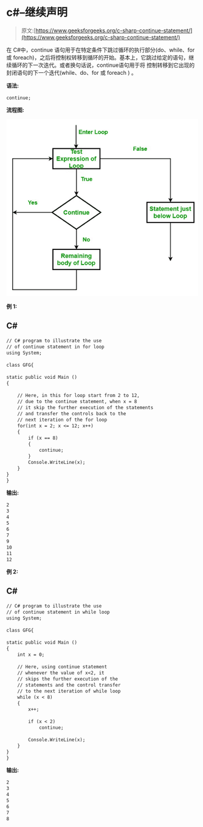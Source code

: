 # c#–继续声明

> 原文:[https://www.geeksforgeeks.org/c-sharp-continue-statement/](https://www.geeksforgeeks.org/c-sharp-continue-statement/)

在 C#中，continue 语句用于在特定条件下跳过循环的执行部分(do、while、for 或 foreach)，之后将控制权转移到循环的开始。基本上，它跳过给定的语句，继续循环的下一次迭代。或者换句话说，continue语句用于将 控制转移到它出现的封闭语句的下一个迭代(while、do、for 或 foreach ) 。

**语法:**

```
continue;

```

**流程图:**

![C# - continue Statement](img/ea747852408977e5e748cec4a12e596e.png)

**例 1:**

## C#

```
// C# program to illustrate the use
// of continue statement in for loop
using System;

class GFG{

static public void Main ()
{

    // Here, in this for loop start from 2 to 12, 
    // due to the continue statement, when x = 8
    // it skip the further execution of the statements
    // and transfer the controls back to the 
    // next iteration of the for loop
    for(int x = 2; x <= 12; x++)
    {
        if (x == 8)
        {
            continue;
        }
        Console.WriteLine(x);
    }
}
}
```

**输出:**

```
2
3
4
5
6
7
9
10
11
12

```

**例 2:**

## C#

```
// C# program to illustrate the use
// of continue statement in while loop
using System;

class GFG{

static public void Main ()
{
    int x = 0;

    // Here, using continue statement
    // whenever the value of x<2, it
    // skips the further execution of the
    // statements and the control transfer
    // to the next iteration of while loop
    while (x < 8)
    {
        x++;

        if (x < 2)
            continue;

        Console.WriteLine(x);
    }
}
}
```

**输出:**

```
2
3
4
5
6
7
8

```